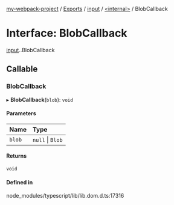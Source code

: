 [my-webpack-project](../README.md) / [Exports](../modules.md) / [input](../modules/input.md) / [<internal\>](../modules/input._internal_.md) / BlobCallback

# Interface: BlobCallback

[input](../modules/input.md).[<internal>](../modules/input._internal_.md).BlobCallback

## Callable

### BlobCallback

▸ **BlobCallback**(`blob`): `void`

#### Parameters

| Name | Type |
| :------ | :------ |
| `blob` | ``null`` \| `Blob` |

#### Returns

`void`

#### Defined in

node_modules/typescript/lib/lib.dom.d.ts:17316
